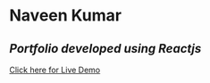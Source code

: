 # Naveen Kumar

## _Portfolio developed using Reactjs_

[Click here for Live Demo](https://naveen-kumar-chitturi.netlify.app/)

